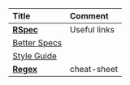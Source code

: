 | Title | Comment |
| :--- | :--- |
| [**RSpec**](/toolbox/ruby/rspec.md) | Useful links |
| [Better Specs](http://www.betterspecs.org/) |  |
| [Style Guide](https://github.com/reachlocal/rspec-style-guide) |  |
| [**Regex**](https://github.com/daryllxd/lifelong-learning/blob/master/_cheat-sheets/cheat-sheet-regex.md) | cheat-sheet |



